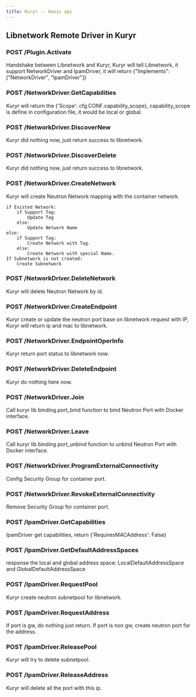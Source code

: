 ```yaml
---
title: Kuryr -- basic api
---
```


## Libnetwork Remote Driver in Kuryr

### POST /Plugin.Activate

Handshake between Libnetwork and Kuryr, Kuryr will tell Libnetwork, it support NetworkDriver and IpamDriver, it will return {"Implements": ["NetworkDriver", "IpamDriver"]}


### POST /NetworkDriver.GetCapabilities

Kuryr will return the {'Scope': cfg.CONF.capability_scope}, capability_scope is define in configuration file, it would be local or global.


### POST /NetworkDriver.DiscoverNew

Kuryr did nothing now, just return success to libnetwork.


### POST /NetworkDriver.DiscoverDelete

Kuryr did nothing now, just return success to libnetwork.


### POST /NetworkDriver.CreateNetwork

Kuryr will create Neutron Network mapping with the container network.

```
if Existed Network:
    if Support Tag:
        Update Tag
    else:
        Update Network Name
else:
    if Support Tag:
        Create Network with Tag.
    else:
        Create Network with special Name.
If Subnetwork is not created:
    Create Subnetwork
```

### POST /NetworkDriver.DeleteNetwork

Kuryr will delete Neutron Network by id.


### POST /NetworkDriver.CreateEndpoint

Kuryr create or update the neutron port base on libnetwork request with IP, Kuryr will return ip and mac to libnetwork.


### POST /NetworkDriver.EndpointOperInfo

Kuryr return port status to libnetwork now.


### POST /NetworkDriver.DeleteEndpoint

Kuryr do nothing here now.


### POST /NetworkDriver.Join

Call kuryr lib binding.port_bind function to bind Neutron Port with Docker interface.


### POST /NetworkDriver.Leave

Call kuryr lib binding.port_unbind function to unbind Neutron Port with Docker interface.


### POST /NetworkDriver.ProgramExternalConnectivity

Config Security Group for container port.


### POST /NetworkDriver.RevokeExternalConnectivity

Remove Security Group for container port.


### POST /IpamDriver.GetCapabilities

IpamDriver get capabilities, return {'RequiresMACAddress': False}


### POST /IpamDriver.GetDefaultAddressSpaces

response the local and global address space: LocalDefaultAddressSpace and GlobalDefaultAddressSpace


### POST /IpamDriver.RequestPool

Kuryr create neutron subnetpool for libnetwork.


### POST /IpamDriver.RequestAddress

If port is gw, do nothing just return. If port is non gw, create neutron port for the address.


### POST /IpamDriver.ReleasePool

Kuryr will try to delete subnetpool.


### POST /IpamDriver.ReleaseAddress

Kuryr will delete all the port with this ip.
